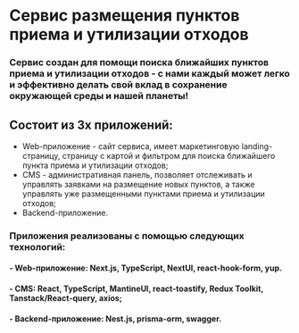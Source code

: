 # Сервис размещения пунктов приема и утилизации отходов
### Сервис создан для помощи поиска ближайших пунктов приема и утилизации отходов - c нами каждый может легко и эффективно делать свой вклад в сохранение окружающей среды и нашей планеты!
## Состоит из 3х приложений:
- Web-приложение - сайт сервиса, имеет маркетинговую landing-страницу, страницу с картой и фильтром для поиска ближайшего пункта приема и утилизации отходов;
- CMS - административная панель, позволяет отслеживать и управлять заявками на размещение новых пунктов, а также управлять уже размещенными пунктами приема и утилизации отходов;
- Backend-приложение.

### Приложения реализованы с помощью следующих технологий:

#### - Web-приложение: Next.js, TypeScript, NextUI, react-hook-form, yup.

#### - CMS: React, TypeScript, MantineUI, react-toastify, Redux Toolkit, Tanstack/React-query, axios;

#### - Backend-приложение: Nest.js, prisma-orm, swagger.
